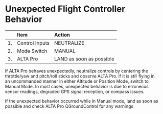 # Unexpected Flight Controller Behavior



|  | Item | Action |
| :--- | :--- | :--- |
| 1. | Control Inputs | NEUTRALIZE |
| 2. | Mode Switch | MANUAL |
| 3. | ALTA Pro | LAND as soon as possible |

If ALTA Pro behaves unexpectedly, neutralize controls by centering the throttle/yaw and pitch/roll sticks and observe ALTA Pro. If it is still flying in an uncommanded manner in either Altitude or Position Mode, switch to Manual Mode. In most cases, unexpected behavior is due to erroneous sensor readings, degraded GPS signal reception, or compass issues.

If the unexpected behavior occurred while in Manual mode, land as soon as possible and check ALTA Pro QGroundControl for any warnings.  


